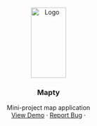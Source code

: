 <!-- PROJECT LOGO -->
<br />
<p align="center">
  <a href="https://github.com/carlolis/mapty">
    <img src="https://map.ilieff.fr/logo.png" alt="Logo" width="80" height="160">
  </a>

  <h3 align="center">Mapty</h3>

  <p align="center">
    Mini-project map application 
<br />
    <a href="https://map.ilieff.fr/">View Demo</a>
    ·
    <a href="https://github.com/carlolis/mapty/issues">Report Bug</a>
    ·
  </p>
</p>







